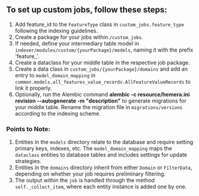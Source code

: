 ## To set up custom jobs, follow these steps:

1. Add feature_id to the `FeatureType` class in `custom_jobs.feature_type` following the indexing guidelines.
2. Create a package for your jobs within `/custom_jobs`.
3. If needed, define your intermediary table model in `indexer/modules/custom/{yourPackage}/models`, naming it with the
   prefix 'feature_'.
4. Create a dataclass for your middle table in the respective job package.
5. Create a data class in `custom_jobs/{yourPackage}/domains` and add an entry to `model_domain_mapping`
   in `common.models.all_features_value_records.AllFeatureValueRecords` to link it properly.
6. Optionally, run the Alembic command **alembic -c resource/hemera.ini revision --autogenerate -m "description"** to
   generate migrations for your middle table. Rename the migration file in `migrations/versions` according to the
   indexing
   scheme.

### Points to Note:

1. Entities in the `models` directory relate to the database and require setting primary keys, indexes, etc.
   The `model_domain_mapping` maps the `dataclass` entities to database tables and includes settings for update
   strategies.
2. Entities in the `domains` directory inherit from either `Domain` or `FilterData`, depending on whether your job
   requires preliminary filtering.
3. The output within the `job` is handled through the method `self._collect_item`, where each entity instance is added
   one by one.
